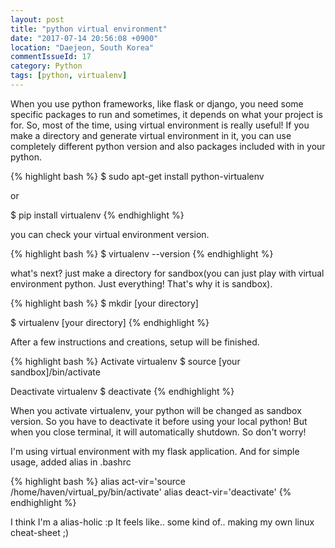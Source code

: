 ```yaml
---
layout: post
title: "python virtual environment"
date: "2017-07-14 20:56:08 +0900"
location: "Daejeon, South Korea"
commentIssueId: 17
category: Python
tags: [python, virtualenv]
---
```


When you use python frameworks, like flask or django, you need some specific packages to run and sometimes, it depends on what your project is for. So, most of the time, using virtual environment is really useful! If you make a directory and generate virtual environment in it, you can use completely different python version and also packages included with in your python.

{% highlight bash %}
$ sudo apt-get install python-virtualenv

or

$ pip install virtualenv
{% endhighlight %}

you can check your virtual environment version.

{% highlight bash %}
$ virtualenv --version
{% endhighlight %}

what's next? just make a directory for sandbox(you can just play with virtual environment python. Just everything! That's why it is sandbox).

{% highlight bash %}
$ mkdir [your directory]

$ virtualenv [your directory]
{% endhighlight %}

After a few instructions and creations, setup will be finished.

{% highlight bash %}
Activate virtualenv
$ source [your sandbox]/bin/activate

Deactivate virtualenv
$ deactivate
{% endhighlight %}

When you activate virtualenv, your python will be changed as sandbox version. So you have to deactivate it before using your local python! But when you close terminal, it will automatically shutdown. So don't worry!

I'm using virtual environment with my flask application. And for simple usage, added alias in .bashrc

{% highlight bash %}
alias act-vir='source /home/haven/virtual_py/bin/activate'
alias deact-vir='deactivate'
{% endhighlight %}

I think I'm a alias-holic :p It feels like.. some kind of.. making my own linux cheat-sheet ;)
